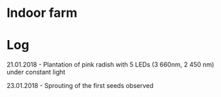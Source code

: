 # Indoor farm

# Log

21.01.2018 - Plantation of pink radish with 5 LEDs (3 660nm, 2 450 nm) under constant light 

23.01.2018 - Sprouting of the first seeds observed

